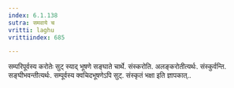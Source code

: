 ```yaml
---
index: 6.1.138
sutra: समवाये च
vritti: laghu
vrittiindex: 685

---
```

सम्परिपूर्वस्य करोतेः सुट् स्याद् भूषणे सङ्घाते चार्थे. संस्करोति. अलङ्करोतीत्यर्थः. संस्कुर्वन्ति. सङ्घीभवन्तीत्यर्थः. सम्पूर्वस्य क्वचिदभूषणेऽपि सुट्. संस्कृतं भक्षा इति ज्ञापकात्..